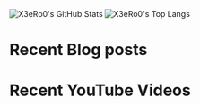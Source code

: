 <img align="left" alt="X3eRo0's GitHub Stats" src="https://github-readme-stats.vercel.app/api?username=X3eRo0&show_icons=true&theme=dracula" />
<img algin="right" alt="X3eRo0's Top Langs" src="https://github-readme-stats.vercel.app/api/top-langs/?username=X3eRo0&layout=compact?theme=dracula" />

# Recent Blog posts
<!-- BLOG-POST-LIST:START -->
<!-- BLOG-POST-LIST:END -->

# Recent YouTube Videos
<!-- YOUTUBE:START -->
<!-- YOUTUBE:END -->
